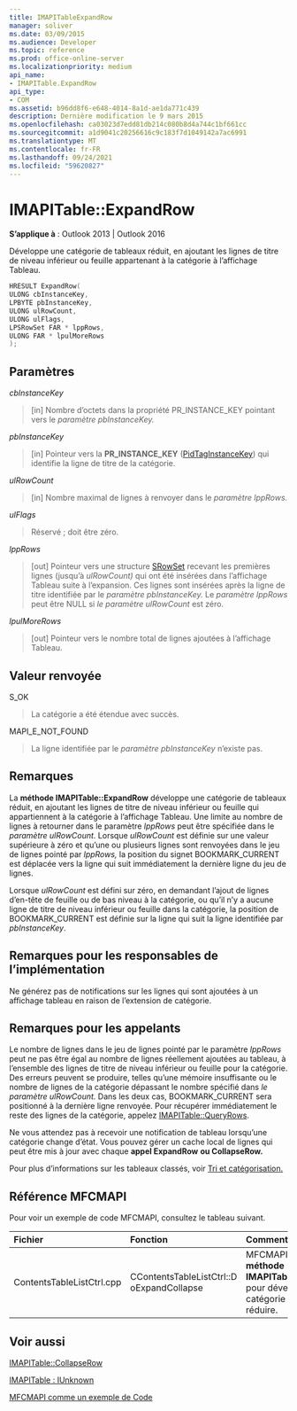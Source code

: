 ```yaml
---
title: IMAPITableExpandRow
manager: soliver
ms.date: 03/09/2015
ms.audience: Developer
ms.topic: reference
ms.prod: office-online-server
ms.localizationpriority: medium
api_name:
- IMAPITable.ExpandRow
api_type:
- COM
ms.assetid: b96dd8f6-e648-4014-8a1d-ae1da771c439
description: Dernière modification le 9 mars 2015
ms.openlocfilehash: ca03023d7edd81db214c080b8d4a744c1bf661cc
ms.sourcegitcommit: a1d9041c20256616c9c183f7d1049142a7ac6991
ms.translationtype: MT
ms.contentlocale: fr-FR
ms.lasthandoff: 09/24/2021
ms.locfileid: "59620827"
---
```

# <a name="imapitableexpandrow"></a>IMAPITable::ExpandRow

  
  
**S’applique à** : Outlook 2013 | Outlook 2016 
  
Développe une catégorie de tableaux réduit, en ajoutant les lignes de titre de niveau inférieur ou feuille appartenant à la catégorie à l’affichage Tableau.
  
```cpp
HRESULT ExpandRow(
ULONG cbInstanceKey,
LPBYTE pbInstanceKey,
ULONG ulRowCount,
ULONG ulFlags,
LPSRowSet FAR * lppRows,
ULONG FAR * lpulMoreRows
);
```

## <a name="parameters"></a>Paramètres

 _cbInstanceKey_
  
> [in] Nombre d’octets dans la propriété PR_INSTANCE_KEY pointant vers le _paramètre pbInstanceKey._ 
    
 _pbInstanceKey_
  
> [in] Pointeur vers la **PR_INSTANCE_KEY** ([PidTagInstanceKey](pidtaginstancekey-canonical-property.md)) qui identifie la ligne de titre de la catégorie. 
    
 _ulRowCount_
  
> [in] Nombre maximal de lignes à renvoyer dans le _paramètre lppRows._ 
    
 _ulFlags_
  
> Réservé ; doit être zéro.
    
 _lppRows_
  
> [out] Pointeur vers une structure [SRowSet](srowset.md) recevant les premières lignes (jusqu’à  _ulRowCount)_ qui ont été insérées dans l’affichage Tableau suite à l’expansion. Ces lignes sont insérées après la ligne de titre identifiée par le _paramètre pbInstanceKey._ Le  _paramètre lppRows_ peut être NULL si  _le paramètre ulRowCount_ est zéro. 
    
 _lpulMoreRows_
  
> [out] Pointeur vers le nombre total de lignes ajoutées à l’affichage Tableau.
    
## <a name="return-value"></a>Valeur renvoyée

S_OK 
  
> La catégorie a été étendue avec succès.
    
MAPI_E_NOT_FOUND 
  
> La ligne identifiée par le  _paramètre pbInstanceKey_ n’existe pas. 
    
## <a name="remarks"></a>Remarques

La **méthode IMAPITable::ExpandRow** développe une catégorie de tableaux réduit, en ajoutant les lignes de titre de niveau inférieur ou feuille qui appartiennent à la catégorie à l’affichage Tableau. Une limite au nombre de lignes à retourner dans le paramètre _lppRows_ peut être spécifiée dans le _paramètre ulRowCount._ Lorsque  _ulRowCount_ est définie sur une valeur supérieure à zéro et qu’une ou plusieurs lignes sont renvoyées dans le jeu de lignes pointé par  _lppRows,_ la position du signet BOOKMARK_CURRENT est déplacée vers la ligne qui suit immédiatement la dernière ligne du jeu de lignes.
  
Lorsque  _ulRowCount_ est défini sur zéro, en demandant l’ajout de lignes d’en-tête de feuille ou de bas niveau à la catégorie, ou qu’il n’y a aucune ligne de titre de niveau inférieur ou feuille dans la catégorie, la position de BOOKMARK_CURRENT est définie sur la ligne qui suit la ligne identifiée par  _pbInstanceKey_. 
  
## <a name="notes-to-implementers"></a>Remarques pour les responsables de l’implémentation

Ne générez pas de notifications sur les lignes qui sont ajoutées à un affichage tableau en raison de l’extension de catégorie.
  
## <a name="notes-to-callers"></a>Remarques pour les appelants

Le nombre de lignes dans le jeu de lignes pointé par le paramètre  _lppRows_ peut ne pas être égal au nombre de lignes réellement ajoutées au tableau, à l’ensemble des lignes de titre de niveau inférieur ou feuille pour la catégorie. Des erreurs peuvent se produire, telles qu’une mémoire insuffisante ou le nombre de lignes de la catégorie dépassant le nombre spécifié dans _le paramètre ulRowCount._ Dans les deux cas, BOOKMARK_CURRENT sera positionné à la dernière ligne renvoyée. Pour récupérer immédiatement le reste des lignes de la catégorie, appelez [IMAPITable::QueryRows](imapitable-queryrows.md).
  
Ne vous attendez pas à recevoir une notification de tableau lorsqu’une catégorie change d’état. Vous pouvez gérer un cache local de lignes qui peut être mis à jour avec chaque **appel ExpandRow** **ou CollapseRow.** 
  
Pour plus d’informations sur les tableaux classés, voir [Tri et catégorisation.](sorting-and-categorization.md)
  
## <a name="mfcmapi-reference"></a>Référence MFCMAPI

Pour voir un exemple de code MFCMAPI, consultez le tableau suivant.
  
|**Fichier**|**Fonction**|**Commentaire**|
|:-----|:-----|:-----|
|ContentsTableListCtrl.cpp  <br/> |CContentsTableListCtrl::D oExpandCollapse  <br/> |MFCMAPI utilise la **méthode IMAPITable::ExpandRow** pour développer une catégorie de tableaux réduire.  <br/> |
   
## <a name="see-also"></a>Voir aussi



[IMAPITable::CollapseRow](imapitable-collapserow.md)
  
[IMAPITable : IUnknown](imapitableiunknown.md)


[MFCMAPI comme un exemple de Code](mfcmapi-as-a-code-sample.md)

